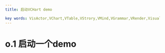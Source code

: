 ```yaml
---
title: 启动VCHart demo

key words: VisActor,VChart,VTable,VStrory,VMind,VGrammar,VRender,Visualization,Chart,Data,Table,Graph,Gis,LLM
---
```



# o.1 启动一个demo